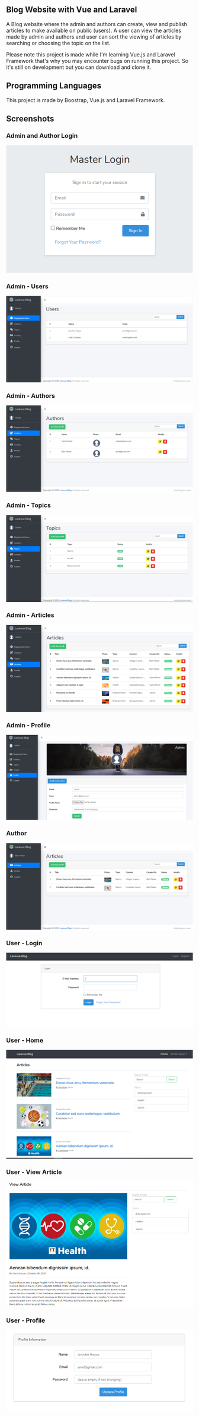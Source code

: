 ## Blog Website with Vue and Laravel
A Blog website where the admin and authors can create, view and publish articles to make available on public (users). A user can view the articles made by admin and authors and user can sort the viewing of articles by searching or choosing the topic on the list.

Please note this project is made while I'm learning Vue.js and Laravel Framework that's why you may encounter bugs on running this project. So it's still on development but you can download and clone it.

## Programming Languages
This project is made by Boostrap, Vue.js and Laravel Framework.

## Screenshots
### Admin and Author Login
![Admin and Author Login](screenshots/Admin%20and%20Author%20Login.PNG)
### Admin - Users
![Admin - Users](screenshots/admin/01.%20users.PNG)
### Admin - Authors
![Admin - Authors](screenshots/admin/02.%20authors.PNG)
### Admin - Topics
![Admin - Topics](screenshots/admin/03.%20topics.PNG)
### Admin - Articles
![Admin - Articles](screenshots/admin/04.%20articles.PNG)
### Admin - Profile
![Admin - Profile](screenshots/admin/05.%20Profile.PNG)

### Author
![Authors](screenshots/author/01.%20Author.PNG)

### User - Login
![User - Login](screenshots/user/01.%20User%20Login.PNG)
### User - Home
![User - Home](screenshots/user/02.%20Home%20Articles.PNG)
### User - View Article
![User - View Article](screenshots/user/04.%20View%20Article.PNG)
### User - Profile
![User - Profile](screenshots/user/03.%20Manage%20Profile.PNG)